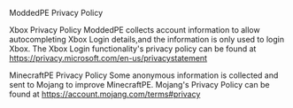 ModdedPE Privacy Policy

Xbox Privacy Policy
ModdedPE collects account information to allow autocompleting Xbox Login details,and the information is only used to login Xbox.
The Xbox Login functionality's privacy policy can be found at https://privacy.microsoft.com/en-us/privacystatement 

MinecraftPE Privacy Policy
Some anonymous information is collected and sent to Mojang to improve MinecraftPE.
Mojang's Privacy Policy can be found at https://account.mojang.com/terms#privacy 